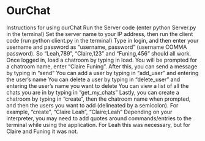 # OurChat
Instructions for using ourChat 
Run the Server code (enter python Server.py in the terminal) 
Set the server name to your IP address, then run the client code (run python client.py in the terminal) 
Type in login, and then enter your username and password as “username, password” (username COMMA password). So “Leah,789”, “Claire,123” and “Funing,456” should all work. 
Once logged in, load a chatroom by typing in load. You will be prompted for a chatroom name, enter “Claire Funing”.
After this, you can send a message by typing in “send”
You can add a user by typing in “add_user” and entering the user’s name 
You can delete a user by typing in “delete_user” and entering the user’s name you want to delete
You can view a list of all the chats you are in by typing in “get_my_chats”
Lastly, you can create a chatroom by typing in “create”, then the chatroom name when prompted, and then the users you want to add (delineated by a semicolon). 
For example, “create”, “Claire Leah”, “Claire;Leah” 
Depending on your interpreter, you may need to add quotes around commands/entries to the terminal while using the application. For Leah this was necessary, but for Claire and Funing it was not. 
